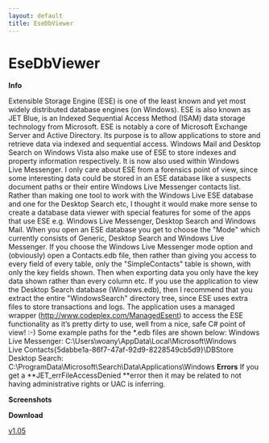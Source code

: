 ```yaml
---
layout: default
title: EseDbViewer
---
```


# EseDbViewer

**Info** 

Extensible Storage Engine (ESE) is one of the least known and yet most widely distributed database engines (on Windows). ESE is also known as JET Blue, is an Indexed Sequential Access Method (ISAM) data storage technology from Microsoft. ESE is notably a core of Microsoft Exchange Server and Active Directory. Its purpose is to allow applications to store and retrieve data via indexed and sequential access. Windows Mail and Desktop Search on Windows Vista also make use of ESE to store indexes and property information respectively. It is now also used within Windows Live Messenger. I only care about ESE from a forensics point of view, since some interesting data could be stored in an ESE database like a suspects document paths or their entire Windows Live Messenger contacts list. Rather than making one tool to work with the Windows Live ESE database and one for the Desktop Search etc, I thought it would make more sense to create a database data viewer with special features for some of the apps that use ESE e.g. Windows Live Messenger, Desktop Search and Windows Mail. When you open an ESE database you get to choose the "Mode" which currently consists of Generic, Desktop Search and Windows Live Messenger. If you choose the Windows Live Messenger mode option and (obviously) open a Contacts.edb file, then rather than giving you access to every field of every table, only the "SimpleContacts" table is shown, with only the key fields shown. Then when exporting data you only have the key data shown rather than every column etc. If you use the application to view the Desktop Search database (Windows.edb), then I recommend that you extract the entire "WindowsSearch" directory tree, since ESE uses extra files to store transactions and logs. The application uses a managed wrapper (http://www.codeplex.com/ManagedEsent) to access the ESE functionality as it’s pretty dirty to use, well from a nice, safe C# point of view! :-) Some example paths for the *.edb files are shown below: Windows Live Messenger: C:\Users\woany\AppData\Local\Microsoft\Windows Live Contacts\{5dabbe1a-86f7-47af-92d9-8228549cb5d9}\DBStore Desktop Search: C:\ProgramData\Microsoft\Search\Data\Applications\Windows **Errors** If you get a **JET_errFileAccessDenied **error then it may be related to not having administrative rights or UAC is inferring. 

**Screenshots** 

**Download** 

[v1.05](http://www.woanware.co.uk/downloads/EseDbViewer.v.1.0.5.zip)